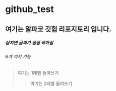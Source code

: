 # github_test
## 여기는 알파코 깃헙 리포지토리 입니다.

##### 샵치면 글씨가 점점 작아짐
###### 6개 까지 가능

> 여기는 1레벨 들여쓰기 
> > 여기는 2레벨 들여쓰기
